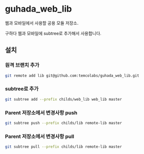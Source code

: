 # guhada_web_lib

웹과 모바일에서 사용할 공용 모듈 저장소.

구하다 웹과 모바일에 subtree로 추가해서 사용합니다.


## 설치

### 원격 브랜치 추가

```bash
git remote add lib git@github.com:temcolabs/guhada_web_lib.git
```

### subtree로 추가


```bash
git subtree add --prefix childs/web_lib web_lib master
```

### Parent 저장소에서 변경사항 push

```bash
git subtree push --prefix childs/lib remote-lib master
```


### Parent 저장소에서 변경사항 pull

```bash
git subtree pull --prefix childs/lib remote-lib master
```

